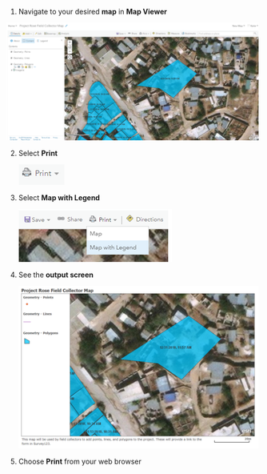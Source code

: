 1.	Navigate to your desired **map** in **Map Viewer**

![](imgs/image3.png)

2.	Select **Print**

    ![](imgs/image4.png)

3.	Select **Map with Legend**

    ![](imgs/image1.png)

4.	See the **output screen**

    ![](imgs/image2.png)

5.	Choose **Print** from your web browser
